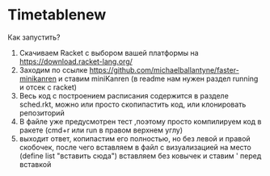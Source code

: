 # Timetablenew
Как запустить?
1) Скачиваем Racket с выбором вашей платформы на https://download.racket-lang.org/
2) Заходим по ссылке https://github.com/michaelballantyne/faster-minikanren и ставим miniKanren (в readme нам нужен раздел running и отсек с racket)
3) Весь код с построением расписания содержится в разделе sched.rkt, можно или просто скопипастить код, или клонировать репозиторий 
4) В файле уже предусмотрен тест ,поэтому просто компилируем код в ракете (cmd+r или run в правом верхнем углу)
5) выходит ответ, копипастим его полностью, но без левой и правой скобочек, после чего вставляем в файл с визуализацией на место (define list "вставить сюда") вставляем без ковычек и ставим ' перед вставкой
